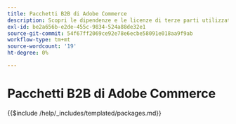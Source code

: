 ```yaml
---
title: Pacchetti B2B di Adobe Commerce
description: Scopri le dipendenze e le licenze di terze parti utilizzate in Adobe Commerce B2B.
exl-id: be2a656b-e2de-455c-9834-524a88de32e1
source-git-commit: 54f67ff2069ce92e78e6ecbe58091e018aa9f9ab
workflow-type: tm+mt
source-wordcount: '19'
ht-degree: 0%

---
```


# Pacchetti B2B di Adobe Commerce

{{$include /help/_includes/templated/packages.md}}
